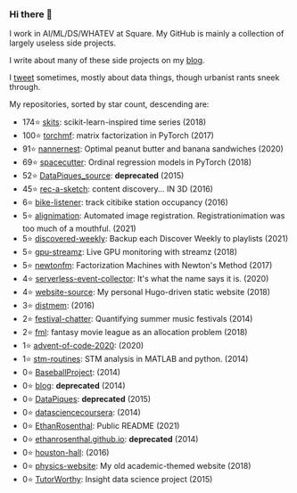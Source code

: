 ### Hi there 👋

I work in AI/ML/DS/WHATEV at Square. My GitHub is mainly a collection of largely useless side projects.

I write about many of these side projects on my [blog](https://www.ethanrosenthal.com).

I [tweet](https://twitter.com/eprosenthal) sometimes, mostly about data things, though urbanist rants sneek through.

My repositories, sorted by star count, descending are:

<!-- BEGIN LIST -->
- 174⭐ [skits](https://api.github.com/repos/EthanRosenthal/skits): scikit-learn-inspired time series (2018)
- 100⭐ [torchmf](https://api.github.com/repos/EthanRosenthal/torchmf): matrix factorization in PyTorch (2017)
- 91⭐ [nannernest](https://api.github.com/repos/EthanRosenthal/nannernest): Optimal peanut butter and banana sandwiches (2020)
- 69⭐ [spacecutter](https://api.github.com/repos/EthanRosenthal/spacecutter): Ordinal regression models in PyTorch (2018)
- 52⭐ [DataPiques_source](https://api.github.com/repos/EthanRosenthal/DataPiques_source): **deprecated** (2015)
- 45⭐ [rec-a-sketch](https://api.github.com/repos/EthanRosenthal/rec-a-sketch): content discovery... IN 3D (2016)
- 6⭐ [bike-listener](https://api.github.com/repos/EthanRosenthal/bike-listener): track citibike station occupancy (2016)
- 5⭐ [alignimation](https://api.github.com/repos/EthanRosenthal/alignimation): Automated image registration. Registrationimation was too much of a mouthful. (2021)
- 5⭐ [discovered-weekly](https://api.github.com/repos/EthanRosenthal/discovered-weekly): Backup each Discover Weekly to playlists (2021)
- 5⭐ [gpu-streamz](https://api.github.com/repos/EthanRosenthal/gpu-streamz): Live GPU monitoring with streamz (2018)
- 5⭐ [newtonfm](https://api.github.com/repos/EthanRosenthal/newtonfm): Factorization Machines with Newton's Method (2017)
- 4⭐ [serverless-event-collector](https://api.github.com/repos/EthanRosenthal/serverless-event-collector): It's what the name says it is. (2020)
- 4⭐ [website-source](https://api.github.com/repos/EthanRosenthal/website-source): My personal Hugo-driven static website (2018)
- 3⭐ [distmem](https://api.github.com/repos/EthanRosenthal/distmem):  (2016)
- 2⭐ [festival-chatter](https://api.github.com/repos/EthanRosenthal/festival-chatter): Quantifying summer music festivals (2014)
- 2⭐ [fml](https://api.github.com/repos/EthanRosenthal/fml): fantasy movie league as an allocation problem (2018)
- 1⭐ [advent-of-code-2020](https://api.github.com/repos/EthanRosenthal/advent-of-code-2020):  (2020)
- 1⭐ [stm-routines](https://api.github.com/repos/EthanRosenthal/stm-routines): STM analysis in MATLAB and python. (2014)
- 0⭐ [BaseballProject](https://api.github.com/repos/EthanRosenthal/BaseballProject):  (2014)
- 0⭐ [blog](https://api.github.com/repos/EthanRosenthal/blog): **deprecated** (2014)
- 0⭐ [DataPiques](https://api.github.com/repos/EthanRosenthal/DataPiques): **deprecated** (2015)
- 0⭐ [datasciencecoursera](https://api.github.com/repos/EthanRosenthal/datasciencecoursera):  (2014)
- 0⭐ [EthanRosenthal](https://api.github.com/repos/EthanRosenthal/EthanRosenthal): Public README (2021)
- 0⭐ [ethanrosenthal.github.io](https://api.github.com/repos/EthanRosenthal/ethanrosenthal.github.io): **deprecated** (2014)
- 0⭐ [houston-hall](https://api.github.com/repos/EthanRosenthal/houston-hall):  (2016)
- 0⭐ [physics-website](https://api.github.com/repos/EthanRosenthal/physics-website): My old academic-themed website (2018)
- 0⭐ [TutorWorthy](https://api.github.com/repos/EthanRosenthal/TutorWorthy): Insight data science project (2015)
<!-- END LIST -->
